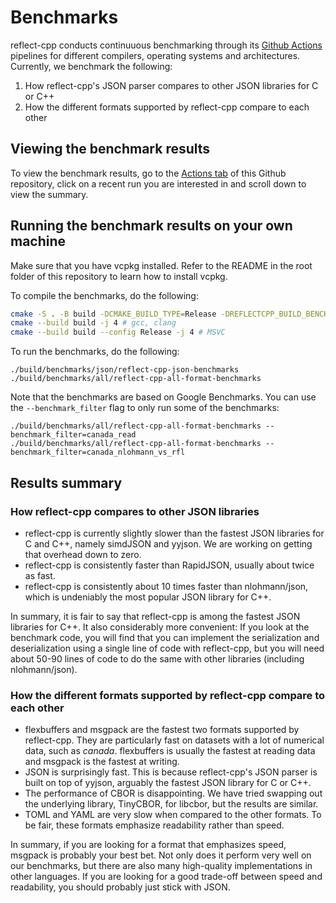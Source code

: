# Benchmarks

reflect-cpp conducts continuuous benchmarking through its [Github Actions](https://github.com/getml/reflect-cpp/actions) pipelines for different compilers, operating systems
and architectures. Currently, we benchmark the following:

1. How reflect-cpp's JSON parser compares to other JSON libraries for C or C++
2. How the different formats supported by reflect-cpp compare to each other

## Viewing the benchmark results

To view the benchmark results, go to the [Actions tab](https://github.com/getml/reflect-cpp/actions)
of this Github repository, click on a recent run you are interested in and scroll down to view the summary.

## Running the benchmark results on your own machine

Make sure that you have vcpkg installed. Refer to the README in the root folder of
this repository to learn how to install vcpkg.

To compile the benchmarks, do the following:

```bash
cmake -S . -B build -DCMAKE_BUILD_TYPE=Release -DREFLECTCPP_BUILD_BENCHMARKS=ON
cmake --build build -j 4 # gcc, clang
cmake --build build --config Release -j 4 # MSVC
```

To run the benchmarks, do the following:

```
./build/benchmarks/json/reflect-cpp-json-benchmarks
./build/benchmarks/all/reflect-cpp-all-format-benchmarks
```

Note that the benchmarks are based on Google Benchmarks. You can use the `--benchmark_filter` flag
to only run some of the benchmarks:

```
./build/benchmarks/all/reflect-cpp-all-format-benchmarks --benchmark_filter=canada_read
./build/benchmarks/all/reflect-cpp-all-format-benchmarks --benchmark_filter=canada_nlohmann_vs_rfl
```

## Results summary

### How reflect-cpp compares to other JSON libraries

- reflect-cpp is currently slightly slower than the fastest JSON libraries for C and C++, namely simdJSON and yyjson. We are working on getting that overhead down to zero.
- reflect-cpp is consistently faster than RapidJSON, usually about twice as fast.
- reflect-cpp is consistently about 10 times faster than nlohmann/json, which is undeniably the most popular JSON library for C++.

In summary, it is fair to say that reflect-cpp is among the fastest JSON libraries for C++. It also considerably more convenient: If you look at the benchmark code, you will find that you can implement the serialization and deserialization using a single line of code with reflect-cpp, but you will need about 50-90 lines of code to do the same with other libraries (including nlohmann/json).

### How the different formats supported by reflect-cpp compare to each other

- flexbuffers and msgpack are the fastest two formats supported by reflect-cpp. They are particularly fast on datasets with a lot of numerical data, such as *canada*. flexbuffers is usually the fastest at reading data and msgpack is the fastest at writing.
- JSON is surprisingly fast. This is because reflect-cpp's JSON parser is built on top of yyjson, arguably the fastest JSON library for C or C++.
- The performance of CBOR is disappointing. We have tried swapping out the underlying library, TinyCBOR, for libcbor, but the results are similar.
- TOML and YAML are very slow when compared to the other formats. To be fair, these formats emphasize readability rather than speed.

In summary, if you are looking for a format that emphasizes speed, msgpack is probably your best bet. Not only does it perform very well on our benchmarks, but there are also many high-quality implementations in other languages. If you are looking for a good trade-off between speed and readability, you should probably just stick with JSON.
